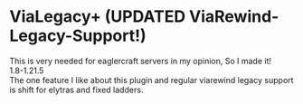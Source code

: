 # ViaLegacy+ (UPDATED ViaRewind-Legacy-Support!)
This is very needed for eaglercraft servers in my opinion, So I made it! 
<br>
1.8-1.21.5
<br>
The one feature I like about this plugin and regular viarewind legacy support is shift for elytras and fixed ladders.
